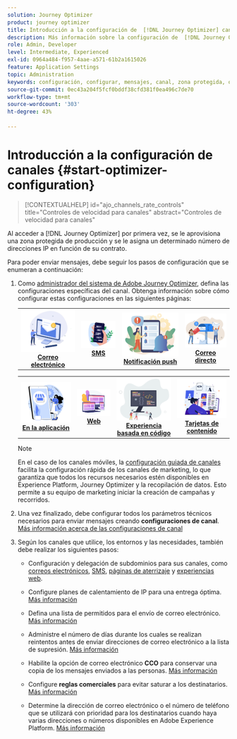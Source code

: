 ```yaml
---
solution: Journey Optimizer
product: journey optimizer
title: Introducción a la configuración de  [!DNL Journey Optimizer] canales
description: Más información sobre la configuración de  [!DNL Journey Optimizer] canales
role: Admin, Developer
level: Intermediate, Experienced
exl-id: 0964a484-f957-4aae-a571-61b2a1615026
feature: Application Settings
topic: Administration
keywords: configuración, configurar, mensajes, canal, zona protegida, optimizador
source-git-commit: 0ec43a204f5fcf0bddf38cfd381f0ea496c7de70
workflow-type: tm+mt
source-wordcount: '303'
ht-degree: 43%

---
```



# Introducción a la configuración de canales {#start-optimizer-configuration}

>[!CONTEXTUALHELP]
>id="ajo_channels_rate_controls"
>title="Controles de velocidad para canales"
>abstract="Controles de velocidad para canales"

Al acceder a [!DNL Journey Optimizer] por primera vez, se le aprovisiona una zona protegida de producción y se le asigna un determinado número de direcciones IP en función de su contrato.

Para poder enviar mensajes, debe seguir los pasos de configuración que se enumeran a continuación:

1. Como [administrador del sistema de Adobe Journey Optimizer](../start/path/administrator.md), defina las configuraciones específicas del canal. Obtenga información sobre cómo configurar estas configuraciones en las siguientes páginas:

   <table style="table-layout:fixed"><tr style="border: 0;">
    <td><a href="../email/get-started-email-config.md"><img alt="Correo electrónico" src="../channels/assets/do-not-localize/email.png"></a>
    <div align="center"><a href="../email/get-started-email-config.md"><strong>Correo electrónico</strong></a></div></td>
    <td><a href="../sms/sms-configuration.md"><img alt="SMS" src="../channels/assets/do-not-localize/sms.png"></a>
    <div align="center"><a href="../sms/sms-configuration.md"><strong>SMS</strong></a></div></td>
    <td><a href="../push/push-configuration.md"><img alt="push" src="../channels/assets/do-not-localize/push.png"></a>
    <div align="center"><a href="../push/push-configuration.md"><strong>Notificación push</strong></a></div></td>
    <td><a href="../direct-mail/direct-mail-configuration.md"><img alt="Correo directo" src="../channels/assets/do-not-localize/direct-mail.jpg"></a>
    <div align="center"><a href="../direct-mail/direct-mail-configuration.md"><strong>Correo directo</strong></a></div></td>
    </tr></table>

   <table style="table-layout:fixed"><tr style="border: 0;">
    <td><a href="../in-app/inapp-configuration.md"><img alt="En la aplicación" src="../channels/assets/do-not-localize/inapp.jpg"></a>
    <div align="center"><a href="../in-app/inapp-configuration.md"><strong>En la aplicación</strong></a></div></td>
    <td><a href="../web/web-configuration.md"><img alt="Web" src="../channels/assets/do-not-localize/web.jpg"></a>
    <div align="center"><a href="../web/web-configuration.md"><strong>Web</strong></a></div></td>
    <td><a href="../code-based/code-based-configuration.md"><img alt="Experiencia basada en código" src="../channels/assets/do-not-localize/code.png"></a>
    <div align="center"><a href="../code-based/code-based-configuration.md"><strong>Experiencia basada en código</strong></a></div></td>
    <td><a href="../content-card/content-card-configuration-prereq.md"><img alt="Tarjetas de contenido" src="../channels/assets/do-not-localize/cards.png"></a>
    <div align="center"><a href="../content-card/content-card-configuration-prereq.md"><strong>Tarjetas de contenido</strong></a></div></td>
    </tr></table>

   >[!NOTE]
   >
   >En el caso de los canales móviles, la [configuración guiada de canales](set-mobile-config.md) facilita la configuración rápida de los canales de marketing, lo que garantiza que todos los recursos necesarios estén disponibles en Experience Platform, Journey Optimizer y la recopilación de datos. Esto permite a su equipo de marketing iniciar la creación de campañas y recorridos.

1. Una vez finalizado, debe configurar todos los parámetros técnicos necesarios para enviar mensajes creando **configuraciones de canal**. [Más información acerca de las configuraciones de canal](channel-surfaces.md)

1. Según los canales que utilice, los entornos y las necesidades, también debe realizar los siguientes pasos:

   * Configuración y delegación de subdominios para sus canales, como [correos electrónicos](about-subdomain-delegation.md), [SMS](../sms/sms-subdomains.md), [páginas de aterrizaje](../landing-pages/lp-subdomains.md) y [experiencias web](../web/web-delegated-subdomains.md).

   * Configure planes de calentamiento de IP para una entrega óptima. [Más información](ip-warmup-gs.md)

   * Defina una lista de permitidos para el envío de correo electrónico. [Más información](allow-list.md)

   * Administre el número de días durante los cuales se realizan reintentos antes de enviar direcciones de correo electrónico a la lista de supresión. [Más información](manage-suppression-list.md)

   * Habilite la opción de correo electrónico **CCO** para conservar una copia de los mensajes enviados a las personas. [Más información](archiving-support.md#enable-bcc)

   * Configure **reglas comerciales** para evitar saturar a los destinatarios. [Más información](../conflict-prioritization/rule-sets.md)

   * Determine la dirección de correo electrónico o el número de teléfono que se utilizará con prioridad para los destinatarios cuando haya varias direcciones o números disponibles en Adobe Experience Platform. [Más información](primary-email-addresses.md)
